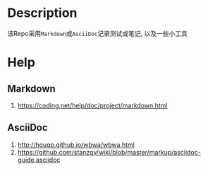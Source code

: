 # Description

该Repo采用`Markdown`或`AsciiDoc`记录测试或笔记, 以及一些小工具

#  Help

##  Markdown
1. https://coding.net/help/doc/project/markdown.html

##  AsciiDoc
1. http://houqp.github.io/wbwa/wbwa.html
2. https://github.com/stanzgy/wiki/blob/master/markup/asciidoc-guide.asciidoc
